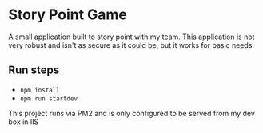 # Story Point Game

A small application built to story point with my team. This application is not very robust and isn't as secure as it could be, but it works for basic needs.

## Run steps

* ```npm install```
* ```npm run startdev```

This project runs via PM2 and is only configured to be served from my dev box in IIS
